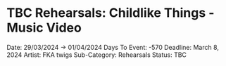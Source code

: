 # TBC Rehearsals: Childlike Things - Music Video

Date: 29/03/2024 → 01/04/2024
Days To Event: -570
Deadline: March 8, 2024
Artist: FKA twigs
Sub-Category: Rehearsals
Status: TBC